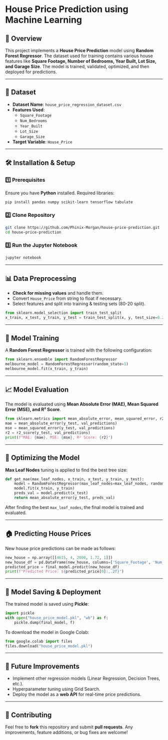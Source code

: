 # House Price Prediction using Machine Learning

## 📌 Overview
This project implements a **House Price Prediction** model using **Random Forest Regressor**. The dataset used for training contains various house features like **Square Footage, Number of Bedrooms, Year Built, Lot Size, and Garage Size**. The model is trained, validated, optimized, and then deployed for predictions.

---
## 📂 Dataset
- **Dataset Name**: `house_price_regression_dataset.csv`
- **Features Used**:
  - `Square_Footage`
  - `Num_Bedrooms`
  - `Year_Built`
  - `Lot_Size`
  - `Garage_Size`
- **Target Variable**: `House_Price`

---
## 🛠️ Installation & Setup
### 1️⃣ Prerequisites
Ensure you have **Python** installed. Required libraries:
```bash
pip install pandas numpy scikit-learn tensorflow tabulate
```

### 2️⃣ Clone Repository
```bash
git clone https://github.com/Phinix-Morgan/house-price-prediction.git
cd house-price-prediction
```

### 3️⃣ Run the Jupyter Notebook
```bash
jupyter notebook
```

---
## 📊 Data Preprocessing
- **Check for missing values** and handle them.
- Convert `House_Price` from string to float if necessary.
- Select features and split into training & testing sets (80-20 split).

```python
from sklearn.model_selection import train_test_split
x_train, x_test, y_train, y_test = train_test_split(x, y, test_size=0.2, random_state=1)
```

---
## 🤖 Model Training
A **Random Forest Regressor** is trained with the following configuration:
```python
from sklearn.ensemble import RandomForestRegressor
melbourne_model = RandomForestRegressor(random_state=1)
melbourne_model.fit(x_train, y_train)
```

---
## 📈 Model Evaluation
The model is evaluated using **Mean Absolute Error (MAE), Mean Squared Error (MSE), and R² Score**.
```python
from sklearn.metrics import mean_absolute_error, mean_squared_error, r2_score
mae = mean_absolute_error(y_test, val_predictions)
mse = mean_squared_error(y_test, val_predictions)
r2 = r2_score(y_test, val_predictions)
print(f"MAE: {mae}, MSE: {mse}, R² Score: {r2}")
```

---
## 🎯 Optimizing the Model
**Max Leaf Nodes** tuning is applied to find the best tree size:
```python
def get_mae(max_leaf_nodes, x_train, x_test, y_train, y_test):
    model = RandomForestRegressor(max_leaf_nodes=max_leaf_nodes, random_state=1)
    model.fit(x_train, y_train)
    preds_val = model.predict(x_test)
    return mean_absolute_error(y_test, preds_val)
```
After finding the best `max_leaf_nodes`, the final model is trained and evaluated.

---
## 🏠 Predicting House Prices
New house price predictions can be made as follows:
```python
new_house = np.array([[4615, 4, 2000, 1.72, 1]])
new_house_df = pd.DataFrame(new_house, columns=['Square_Footage', 'Num_Bedrooms', 'Year_Built', 'Lot_Size', 'Garage_Size'])
predicted_price = final_model.predict(new_house_df)
print(f"Predicted Price: ${predicted_price[0]:,.2f}")
```

---
## 💾 Model Saving & Deployment
The trained model is saved using **Pickle**:
```python
import pickle
with open("house_price_model.pkl", "wb") as f:
    pickle.dump(final_model, f)
```
To download the model in Google Colab:
```python
from google.colab import files
files.download("house_price_model.pkl")
```

---
## 📌 Future Improvements
- Implement other regression models (Linear Regression, Decision Trees, etc.).
- Hyperparameter tuning using Grid Search.
- Deploy the model as a **web API** for real-time price predictions.

---
## 🤝 Contributing
Feel free to **fork** this repository and submit **pull requests**. Any improvements, feature additions, or bug fixes are welcome!

